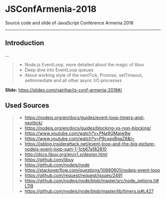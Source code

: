 # JSConfArmenia-2018
Source code and slide of JavaScript Conference Armenia 2018

----------
## Introduction

...
> - Node.js EventLoop, more detailed about the magic of libuv
> - Deep dive into EventLoop queues
> - About working style of the nextTick, Promise, setTimeout, setImmediate and all other async I/O processes

**Slide:** https://slides.com/nairihar/js-conf-armenia-2018#/

## Used Sources

> - https://nodejs.org/en/docs/guides/event-loop-timers-and-nexttick/
> - https://nodejs.org/en/docs/guides/blocking-vs-non-blocking/
> - https://www.youtube.com/watch?v=PNa9OMajw9w
> - https://www.youtube.com/watch?v=P9csgxBgaZ8&t=
> - https://jsblog.insiderattack.net/event-loop-and-the-big-picture-nodejs-event-loop-part-1-1cb67a182810
> - http://docs.libuv.org/en/v1.x/design.html
> - https://github.com/libuv
> - https://github.com/nodejs/node
> - https://stackoverflow.com/questions/10680601/nodejs-event-loop
> - https://github.com/request/request/issues/2491
> - https://github.com/nodejs/node/blob/master/src/node_options.h#L119
> - https://github.com/nodejs/node/blob/master/lib/timers.js#L427
